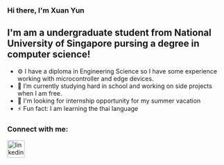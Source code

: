 ### Hi there, I'm Xuan Yun

## I'm am a undergraduate student from National University of Singapore pursing a degree in computer science!

- ⚙  I have a diploma in Engineering Science so I have some experience working with microcontroller and edge devices. 
- 🌱 I’m currently studying hard in school and working on side projects when I am free.
- 👀 I'm looking for internship opportunity for my summer vacation 
- ⚡ Fun fact: I am learning the thai language 

### Connect with me:
[<img src='https://cdn.jsdelivr.net/npm/simple-icons@3.0.1/icons/linkedin.svg' alt='linkedin' height='40'>](https://www.linkedin.com/in/tanxuanyun)  
